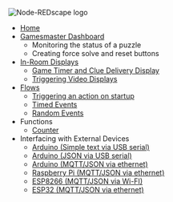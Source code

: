 <p><img src="https://github.com/playfultechnology/node-redscape/blob/master/Documentation/node-redscape_logo.png" alt="Node-REDscape logo"></p>
<ul>
<li><a href="https://github.com/playfultechnology/propcontrol/wiki">Home</a></li>
<li><a href="">Gamesmaster Dashboard</a>
<ul>
<li>Monitoring the status of a puzzle</li>
<li>Creating force solve and reset buttons</li>
</ul></li>
<li><a href="https://github.com/playfultechnology/node-redscape/wiki/Creating-a-full-screen-in-game-display">In-Room Displays</a>
<ul>
<li><a href="https://github.com/playfultechnology/node-redscape/wiki/Game-Timer-and-Clue-Display">Game Timer and Clue Delivery Display</a></li>
<li><a href="https://github.com/playfultechnology/node-redscape/wiki/Video-Display">Triggering Video Displays</a></li>
</ul></li>
<li><a href="">Flows</a>
<ul>
<li><a href="">Triggering an action on startup</a></li>
<li><a href="https://github.com/playfultechnology/propcontrol/wiki/Timed-Events">Timed Events</a></li>
<li><a href="https://github.com/playfultechnology/propcontrol/wiki/Chance-Events">Random Events</a></li>
</ul>
</li>
<li>Functions
<ul>
<li><a href="https://github.com/playfultechnology/propcontrol/wiki/Counter">Counter</a>
</ul>
</li>
<li>Interfacing with External Devices
<ul>
<li><a href="">Arduino (Simple text via USB serial)</a></li>
<li><a href="">Arduino (JSON via USB serial)</a></li>
<li><a href="">Arduino (MQTT/JSON via ethernet)</a></li>
<li><a href="">Raspberry Pi (MQTT/JSON via ethernet)</a></li>
<li><a href="">ESP8266 (MQTT/JSON via Wi-FI)</a></li>
<li><a href="">ESP32 (MQTT/JSON via ethernet)</a></li>
</ul>
</li>
</ul>